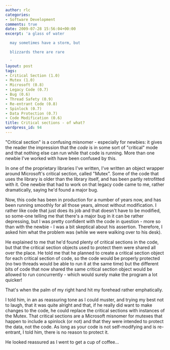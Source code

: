 ```yaml
---
author: rlc
categories:
- Software Development
comments: true
date: 2009-07-28 15:56:04+00:00
excerpt: 'a glass of water

  may sometimes have a storm, but

  blizzards there are rare

  '
layout: post
tags:
- Critical Section (1.0)
- Mutex (1.0)
- Microsoft (0.8)
- Legacy Code (0.7)
- Bug (0.6)
- Thread Safety (0.9)
- Re-entrant Code (0.8)
- Spinlock (0.7)
- Data Protection (0.7)
- Code Modification (0.6)
title: Critical sections - of what?
wordpress_id: 94
---
```


"Critical section" is a confusing misnomer - especially for newbies: it gives the reader the impression that the _code_ is in some sort of "critical" mode and that nothing else can run while that code is running. More than one newbie I've worked with have been confused by this.

In one of the proprietary libraries I've written, I've written an object wrapper around Microsoft's critical section, called "Mutex". Some of the code that uses the library is older than the library itself, and has been partly retrofitted with it. One newbie that had to work on that legacy code came to me, rather dramatically, saying he'd found a major bug.

Now, this code has been in production for a number of years now, and has been running smoothly for all those years, almost without modification. I rather like code that just does its job and that doesn't have to be modified, so some-one telling me that there's a major bug in it can be rather depressing, but I was pretty confident with the code in question - more so than with the newbie - I was a bit skeptical about his assertion. Therefore, I asked him what the problem was (while we were walking over to his desk).

He explained to me that he'd found plenty of critical sections in the code, but that the critical section objects used to protect them were shared all over the place. He told me that he planned to create a critical section object for each critical section of code, so the code would be properly protected (no two threads would be able to run it at the same time) but the different bits of code that now shared the same critical section object would be allowed to run concurrently - which would surely make the program a lot quicker!

That's when the palm of my right hand hit my forehead rather emphatically.

I told him, in an as reassuring tone as I could muster, and trying my best not to laugh, that it was quite alright and that, if he really did want to make changes to the code, he could replace the critical sections with instances of the Mutex. That critical sections are a Microsoft misnomer for mutexes that happen to include a spinlock (or not) and that they were intended to protect the data, not the code. As long as your code is not self-modifying and is re-entrant, I told him, there is no reason to protect it.

He looked reassured as I went to get a cup of coffee...
